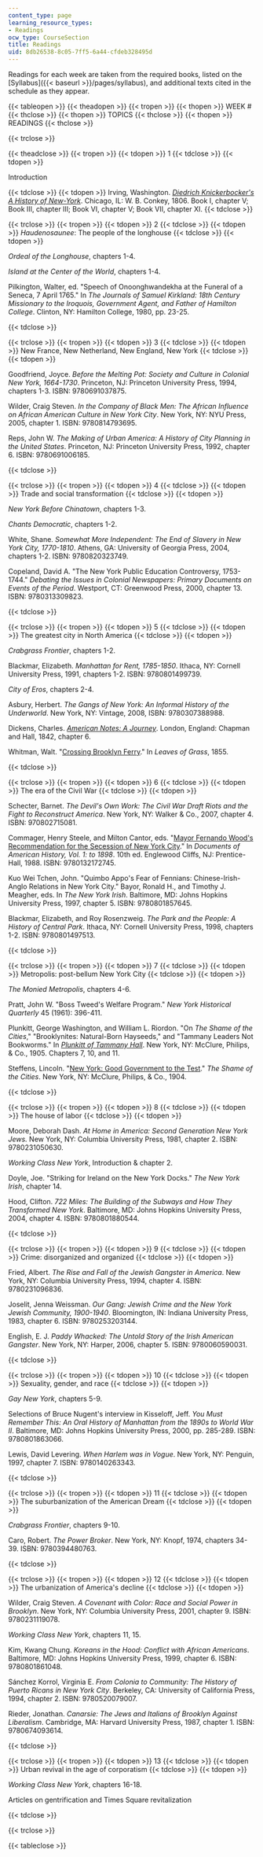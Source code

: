 ```yaml
---
content_type: page
learning_resource_types:
- Readings
ocw_type: CourseSection
title: Readings
uid: 8db26538-8c05-7ff5-6a44-cfdeb328495d
---
```


Readings for each week are taken from the required books, listed on the [Syllabus]({{< baseurl >}}/pages/syllabus), and additional texts cited in the schedule as they appear.

{{< tableopen >}}
{{< theadopen >}}
{{< tropen >}}
{{< thopen >}}
WEEK #
{{< thclose >}}
{{< thopen >}}
TOPICS
{{< thclose >}}
{{< thopen >}}
READINGS
{{< thclose >}}

{{< trclose >}}

{{< theadclose >}}
{{< tropen >}}
{{< tdopen >}}
1
{{< tdclose >}}
{{< tdopen >}}


Introduction


{{< tdclose >}}
{{< tdopen >}}
Irving, Washington. [_Diedrich Knickerbocker's A History of New-York_](http://www.gutenberg.org/ebooks/13042). Chicago, IL: W. B. Conkey, 1806. Book I, chapter V; Book III, chapter III; Book VI, chapter V; Book VII, chapter XI.
{{< tdclose >}}

{{< trclose >}}
{{< tropen >}}
{{< tdopen >}}
2
{{< tdclose >}}
{{< tdopen >}}
_Haudenosaunee_: The people of the longhouse
{{< tdclose >}}
{{< tdopen >}}


_Ordeal of the Longhouse_, chapters 1-4.

_Island at the Center of the World_, chapters 1-4.

Pilkington, Walter, ed. "Speech of Onoonghwandekha at the Funeral of a Seneca, 7 April 1765." In _The_ _Journals of Samuel Kirkland: 18th Century Missionary to the Iroquois, Government Agent, and Father of Hamilton College_. Clinton, NY: Hamilton College, 1980, pp. 23-25.


{{< tdclose >}}

{{< trclose >}}
{{< tropen >}}
{{< tdopen >}}
3
{{< tdclose >}}
{{< tdopen >}}
New France, New Netherland, New England, New York
{{< tdclose >}}
{{< tdopen >}}


Goodfriend, Joyce. _Before the Melting Pot: Society and Culture in Colonial New York, 1664-1730_. Princeton, NJ: Princeton University Press, 1994, chapters 1-3. ISBN: 9780691037875.

Wilder, Craig Steven. _In the Company of Black Men: The African Influence on African American Culture in New York City_. New York, NY: NYU Press, 2005, chapter 1. ISBN: 9780814793695.

Reps, John W. _The Making of Urban America: A History of City Planning in the United States_. Princeton, NJ: Princeton University Press, 1992, chapter 6. ISBN: 9780691006185.


{{< tdclose >}}

{{< trclose >}}
{{< tropen >}}
{{< tdopen >}}
4
{{< tdclose >}}
{{< tdopen >}}
Trade and social transformation
{{< tdclose >}}
{{< tdopen >}}


_New York Before Chinatown_, chapters 1-3.

_Chants Democratic_, chapters 1-2.

White, Shane. _Somewhat More Independent: The End of Slavery in New York City, 1770-1810_. Athens, GA: University of Georgia Press, 2004, chapters 1-2. ISBN: 9780820323749.

Copeland, David A. "The New York Public Education Controversy, 1753-1744." _Debating the Issues in Colonial Newspapers: Primary Documents on Events of the Period_. Westport, CT: Greenwood Press, 2000, chapter 13. ISBN: 9780313309823.


{{< tdclose >}}

{{< trclose >}}
{{< tropen >}}
{{< tdopen >}}
5
{{< tdclose >}}
{{< tdopen >}}
The greatest city in North America
{{< tdclose >}}
{{< tdopen >}}


_Crabgrass Frontier_, chapters 1-2.

Blackmar, Elizabeth. _Manhattan for Rent, 1785-1850_. Ithaca, NY: Cornell University Press, 1991, chapters 1-2. ISBN: 9780801499739.

_City of Eros_, chapters 2-4.

Asbury, Herbert. _The Gangs of New York: An Informal History of the Underworld_. New York, NY: Vintage, 2008, ISBN: 9780307388988.

Dickens, Charles. [_American Notes: A Journey_](http://www.gutenberg.org/ebooks/675). London, England: Chapman and Hall, 1842, chapter 6.

Whitman, Walt. "[Crossing Brooklyn Ferry](http://www.poets.org/viewmedia.php/prmMID/20006)." In _Leaves of Grass_, 1855.


{{< tdclose >}}

{{< trclose >}}
{{< tropen >}}
{{< tdopen >}}
6
{{< tdclose >}}
{{< tdopen >}}
The era of the Civil War
{{< tdclose >}}
{{< tdopen >}}


Schecter, Barnet. _The Devil's Own Work: The Civil War Draft Riots and the Fight to Reconstruct America_. New York, NY: Walker & Co., 2007, chapter 4. ISBN: 970802715081.

Commager, Henry Steele, and Milton Cantor, eds. "[Mayor Fernando Wood's Recommendation for the Secession of New York City](https://teachingamericanhistory.org/library/document/mayor-woods-recommendation-of-the-secession-of-new-york-city/)." In _Documents of American History, Vol. 1: to 1898_. 10th ed. Englewood Cliffs, NJ: Prentice-Hall, 1988. ISBN: 9780132172745.

Kuo Wei Tchen, John. "Quimbo Appo's Fear of Fennians: Chinese-Irish-Anglo Relations in New York City." Bayor, Ronald H., and Timothy J. Meagher, eds. In _The New York Irish_. Baltimore, MD: Johns Hopkins University Press, 1997, chapter 5. ISBN: 9780801857645.

Blackmar, Elizabeth, and Roy Rosenzweig. _The Park and the People: A History of Central Park_. Ithaca, NY: Cornell University Press, 1998, chapters 1-2. ISBN: 9780801497513.


{{< tdclose >}}

{{< trclose >}}
{{< tropen >}}
{{< tdopen >}}
7
{{< tdclose >}}
{{< tdopen >}}
Metropolis: post-bellum New York City
{{< tdclose >}}
{{< tdopen >}}


_The Monied Metropolis_, chapters 4-6.

Pratt, John W. "Boss Tweed's Welfare Program." _New York Historical Quarterly_ 45 (1961): 396-411.

Plunkitt, George Washington, and William L. Riordon. "On _The Shame of the Cities_," "Brooklynites: Natural-Born Hayseeds," and "Tammany Leaders Not Bookworms." In [_Plunkitt of Tammany Hall_](http://www.gutenberg.org/ebooks/2810). New York, NY: McClure, Philips, & Co., 1905. Chapters 7, 10, and 11.

Steffens, Lincoln. "[New York: Good Government to the Test](http://xroads.virginia.edu/~am482_04/graffeo/shame/nytext.html)." _The Shame of the Cities_. New York, NY: McClure, Philips, & Co., 1904.


{{< tdclose >}}

{{< trclose >}}
{{< tropen >}}
{{< tdopen >}}
8
{{< tdclose >}}
{{< tdopen >}}
The house of labor
{{< tdclose >}}
{{< tdopen >}}


Moore, Deborah Dash. _At Home in America: Second Generation New York Jews._ New York, NY: Columbia University Press, 1981, chapter 2. ISBN: 9780231050630.

_Working Class New York_, Introduction & chapter 2.

Doyle, Joe. "Striking for Ireland on the New York Docks." _The New York Irish_, chapter 14.

Hood, Clifton. _722 Miles: The Building of the Subways and How They Transformed New York_. Baltimore, MD: Johns Hopkins University Press, 2004, chapter 4. ISBN: 9780801880544.


{{< tdclose >}}

{{< trclose >}}
{{< tropen >}}
{{< tdopen >}}
9
{{< tdclose >}}
{{< tdopen >}}
Crime: disorganized and organized
{{< tdclose >}}
{{< tdopen >}}


Fried, Albert. _The Rise and Fall of the Jewish Gangster in America_. New York, NY: Columbia University Press, 1994, chapter 4. ISBN: 9780231096836.

Joselit, Jenna Weissman. _Our Gang: Jewish Crime and the New York Jewish Community, 1900-1940_. Bloomington, IN: Indiana University Press, 1983, chapter 6. ISBN: 9780253203144.

English, E. J. _Paddy Whacked: The Untold Story of the Irish American Gangster_. New York, NY: Harper, 2006, chapter 5. ISBN: 9780060590031.


{{< tdclose >}}

{{< trclose >}}
{{< tropen >}}
{{< tdopen >}}
10
{{< tdclose >}}
{{< tdopen >}}
Sexuality, gender, and race
{{< tdclose >}}
{{< tdopen >}}


_Gay New York_, chapters 5-9.

Selections of Bruce Nugent's interview in Kisseloff, Jeff. _You Must Remember This: An Oral History of Manhattan from the 1890s to World War II_. Baltimore, MD: Johns Hopkins University Press, 2000, pp. 285-289. ISBN: 9780801863066.

Lewis, David Levering. _When Harlem was in Vogue_. New York, NY: Penguin, 1997, chapter 7. ISBN: 9780140263343.


{{< tdclose >}}

{{< trclose >}}
{{< tropen >}}
{{< tdopen >}}
11
{{< tdclose >}}
{{< tdopen >}}
The suburbanization of the American Dream
{{< tdclose >}}
{{< tdopen >}}


_Crabgrass Frontier_, chapters 9-10.

Caro, Robert. _The Power Broker_. New York, NY: Knopf, 1974, chapters 34-39. ISBN: 9780394480763.


{{< tdclose >}}

{{< trclose >}}
{{< tropen >}}
{{< tdopen >}}
12
{{< tdclose >}}
{{< tdopen >}}
The urbanization of America's decline
{{< tdclose >}}
{{< tdopen >}}


Wilder, Craig Steven. _A Covenant with Color: Race and Social Power in Brooklyn_. New York, NY: Columbia University Press, 2001, chapter 9. ISBN: 9780231119078.

_Working Class New York_, chapters 11, 15.

Kim, Kwang Chung. _Koreans in the Hood: Conflict with African Americans_. Baltimore, MD: Johns Hopkins University Press, 1999, chapter 6. ISBN: 9780801861048.

Sánchez Korrol, Virginia E. _From Colonia to Community: The History of Puerto Ricans in New York City_. Berkeley, CA: University of California Press, 1994, chapter 2. ISBN: 9780520079007.

Rieder, Jonathan. _Canarsie: The Jews and Italians of Brooklyn Against Liberalism_. Cambridge, MA: Harvard University Press, 1987, chapter 1. ISBN: 9780674093614.


{{< tdclose >}}

{{< trclose >}}
{{< tropen >}}
{{< tdopen >}}
13
{{< tdclose >}}
{{< tdopen >}}
Urban revival in the age of corporatism
{{< tdclose >}}
{{< tdopen >}}


_Working Class New York_, chapters 16-18.

Articles on gentrification and Times Square revitalization


{{< tdclose >}}

{{< trclose >}}

{{< tableclose >}}